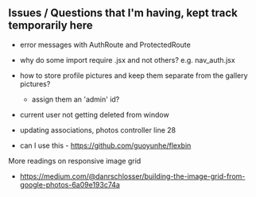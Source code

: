 ## Issues / Questions that I'm having, kept track temporarily here

- error messages with AuthRoute and ProtectedRoute
- why do some import require .jsx and not others? e.g. nav_auth.jsx

- how to store profile pictures and keep them separate from the gallery pictures?
  - assign them an 'admin' id?

- current user not getting deleted from window

- updating associations, photos controller line 28

- can I use this - https://github.com/guoyunhe/flexbin

More readings on responsive image grid
- https://medium.com/@danrschlosser/building-the-image-grid-from-google-photos-6a09e193c74a
